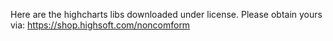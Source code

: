 Here are the highcharts libs downloaded under license. Please obtain yours via: https://shop.highsoft.com/noncomform